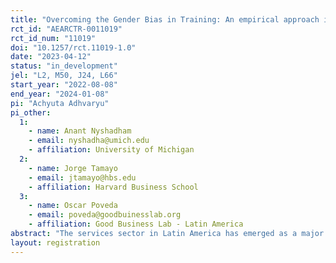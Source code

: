 ```yaml
---
title: "Overcoming the Gender Bias in Training: An empirical approach in the Latin American quick-service restaurant industry"
rct_id: "AEARCTR-0011019"
rct_id_num: "11019"
doi: "10.1257/rct.11019-1.0"
date: "2023-04-12"
status: "in_development"
jel: "L2, M50, J24, L66"
start_year: "2022-08-08"
end_year: "2024-01-08"
pi: "Achyuta Adhvaryu"
pi_other:
  1:
    - name: Anant Nyshadham
    - email: nyshadha@umich.edu
    - affiliation: University of Michigan
  2:
    - name: Jorge Tamayo
    - email: jtamayo@hbs.edu
    - affiliation: Harvard Business School
  3:
    - name: Oscar Poveda
    - email: poveda@goodbuinesslab.org
    - affiliation: Good Business Lab - Latin America
abstract: "The services sector in Latin America has emerged as a major employer of female labor: nearly 50% of women in the workforce are either directly or indirectly employed in this sector. However, these numbers belie the fact that women occupy mostly low-wage, frontline positions in the service industry as opposed to better-paid managerial positions. Our previous research shows that in a leading Quick-Service Restaurant (QSR) company in Colombia markedly fewer women go farther up the hierarchy. Thus, for this intervention, we hypothesize that existing screening and training resources for managerial positions may overemphasize male-centric approaches and styles, posing a systemic friction for women in their recruitment for or promotion to managerial positions. The aim of this intervention is to evaluate the impact of a gender-informed managerial training program we are developing from prior research in other contexts, as well as and an ongoing baseline assessment of the gender heterogeneity in the productive value of different skills, practices, and styles among existing QSR managers."
layout: registration
---
```


